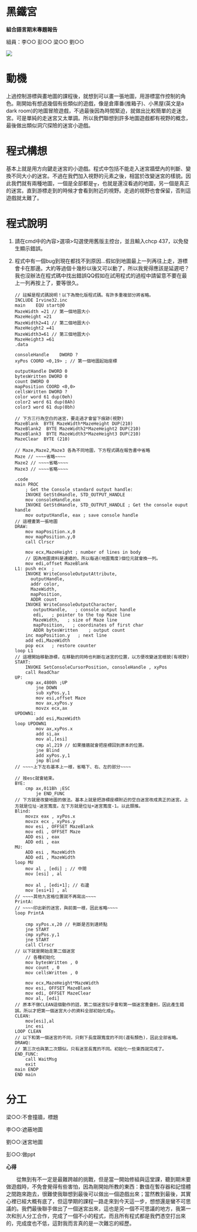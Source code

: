 # 黑鐵宮

**組合語言期末專題報告**

組員：李○○ 彭○○ 梁○○ 劉○○

![](readme.png)

# 動機

上過控制游標與畫地圖的課程後，就想到可以畫一張地圖，用游標當作控制的角色。剛開始有想過幾個有些類似的遊戲，像是倉庫番(推箱子)、小黑屋(英文是a dark room)的地圖冒險遊戲，不過最後因為時間緊迫，就做出比較簡單的走迷宮。可是單純的走迷宮又太單調。所以我們聯想到許多地圖遊戲都有視野的概念，最後做出類似洞穴探險的迷宮小遊戲。

# 程式構想

基本上就是用方向鍵走迷宮的小遊戲。程式中包括不能走入迷宮牆壁內的判斷、變換不同大小的迷宮。不過在我們加入視野的元素之後，相當於改變迷宮的樣貌。因此我們就有兩種地圖，一個是全部都是╥，也就是還沒看過的地圖，另一個是真正的迷宮。直到游標走到的時候才會看到附近的視野。走過的視野也會保留，否則這遊戲就太難了。

# 程式說明

1. 請在cmd中的內容\>選項\>勾選使用舊版主控台，並且輸入chcp 437，以免發生顯示錯誤。

2. 程式中有一個bug到現在都找不到原因…假如到地圖最上一列再往上走，游標會卡在那邊。大約等過個十幾秒以後又可以動了，所以我覺得應該是延遲吧？我也沒辦法在程式碼中找出錯誤QQ假如在試用程式的過程中請留意不要在最上一列再按上了，要等很久。


       // 註解是程式碼說明！以下為簡化版程式碼。有許多重複部分將省略。
       INCLUDE Irvine32.inc
       main    EQU start@0
       MazeWidth =21 // 第一個地圖大小
       MazeHeight =21
       MazeWidth2=41 // 第二個地圖大小
       MazeHeight2 =41
       MazeWidth3=61 // 第三個地圖大小
       MazeHeight3 =61
       .data
       
       consoleHandle    DWORD ?
       xyPos COORD <0,19> ; // 第一個地圖起始座標
       
       outputHandle DWORD 0
       bytesWritten DWORD 0
       count DWORD 0
       mapPosition COORD <0,0>
       cellsWritten DWORD ?
       color word 61 dup(0eh)
       color2 word 61 dup(0Ah)
       color3 word 61 dup(0bh)
       
       // 下方三行為空白的迷宮，要走過才會留下痕跡(視野)
       MazeBlank  BYTE MazeWidth*MazeHeight DUP(210)
       MazeBlank2  BYTE MazeWidth2*MazeHeight2 DUP(210)
       MazeBlank3  BYTE MazeWidth3*MazeHeight3 DUP(210)
       MazeClear  BYTE (210)
       
       // Maze,Maze2,Maze3 各為不同地圖，下方程式碼在報告書中省略
       Maze // ~~~~省略~~~~
       Maze2 // ~~~~省略~~~~
       Maze3 // ~~~~省略~~~~
       
       .code
       main PROC
           ; Get the Console standard output handle:
           INVOKE GetStdHandle, STD_OUTPUT_HANDLE
           mov consoleHandle,eax
           INVOKE GetStdHandle, STD_OUTPUT_HANDLE ; Get the console ouput handle
           mov outputHandle, eax ; save console handle
       // 這裡畫第一張地圖
       DRAW:
           mov mapPosition.x,0
           mov mapPosition.y,0
           call Clrscr
       
           mov ecx,MazeHeight ; number of lines in body
           // 因為地圖資料是連續的，所以每過(地圖寬度)個位元就會換一列。
           mov edi,offset MazeBlank
       L1: push ecx  ;
           INVOKE WriteConsoleOutputAttribute,
             outputHandle,
             addr color,
             MazeWidth,
             mapPosition,
             ADDR count
           INVOKE WriteConsoleOutputCharacter,
              outputHandle,   ; console output handle
              edi,   ; pointer to the top Maze line
              MazeWidth,   ; size of Maze line
              mapPosition,   ; coordinates of first char
              ADDR bytesWritten    ; output count
           inc mapPosition.y   ; next line
           add edi,MazeWidth
           pop ecx   ; restore counter
       loop L1
       // 這裡開始移動游標，在移動的同時也判斷在迷宮的位置，以方便改變迷宮樣貌(有視野)
       START:
           INVOKE SetConsoleCursorPosition, consoleHandle , xyPos
           call ReadChar
       UP:
           cmp ax,4800h ;UP
               jne DOWN
               sub xyPos.y,1
               mov esi,offset Maze
               mov ax,xyPos.y
               movzx ecx,ax
       UPDOWN1:
               add esi,MazeWidth
       loop UPDOWN1
               mov ax,xyPos.x
               add si,ax
               mov al,[esi]
               cmp al,219 // 如果撞牆就會把座標回到原本的位置。
               jne Blind
               add xyPos.y,1
               jmp Blind
       // ~~~~上下左右基本上一樣，省略下、右、左的部分~~~~
       
       // 按esc就會結束。
       BYE:
           cmp ax,011Bh ;ESC
               je END_FUNC
       // 下方就是改變地圖的做法。基本上就是把游標座標附近的空白迷宮改成真正的迷宮。上方就是位址-迷宮寬度。左下方就是位址+迷宮寬度-1。以此類推。
       Blind:
           movzx eax , xyPos.x
           movzx ecx , xyPos.y
           mov esi , OFFSET MazeBlank
           mov edi , OFFSET Maze
           ADD esi , eax
           ADD edi , eax
       MU:
           ADD esi , MazeWidth
           ADD edi , MazeWidth
       loop MU
           mov al , [edi] ; // 中間
           mov [esi] , al
       
           mov al , [edi+1]; // 右邊
           mov [esi+1] , al
       // ~~~~其他九宮格位置就不再寫出~~~~
       PrintA:
       // ~~~~印出新的迷宮，與前面一樣，因此省略~~~~
       loop PrintA
       
           cmp xyPos.x,20 // 判斷是否到達終點
           jne START
           cmp xyPos.y,1
           jne START
           call Clrscr
       // 以下就是開始走第二個迷宮
           // 各種初始化
           mov bytesWritten , 0
           mov count , 0
           mov cellsWritten , 0
       
           mov ecx,MazeHeight*MazeWidth
           mov esi, OFFSET MazeBlank
           mov edi, OFFSET MazeClear
           mov al, [edi]
       // 原本不做CLEAN這個動作的話，第二個迷宮似乎會和第一個迷宮重疊到，因此產生錯誤。所以才把第一個迷宮大小的資料全部初始化成╥。
       CLEAN:
           mov[esi],al
           inc esi
       LOOP CLEAN
       // 以下和第一個迷宮的不同，只剩下長度跟寬度的不同(還有顏色)，因此全部省略。
       DRAWQ:
       // 第三次也與第二次類似。只有迷宮長寬的不同。初始化一些東西就完成了。
       END_FUNC:
           call WaitMsg
           exit
       main ENDP
       END main


# 分工

梁○○:不會撞牆，標題

李○○:遮蔽地圖

劉○○:迷宮地圖

彭○○:做ppt

**心得**

　　從無到有不一定是最難跨越的挑戰，但是當一開始修組與這堂課，聽到期末要做遊戲時，不免會覺得有些害怕，因為剛開始所教的東西：數值在暫存器和記憶體之間跑來跑去，很難使我聯想到最後可以做出一個遊戲出來；當然教到最後，其實心裡已經大概有底了，但這學期的課程一路走來到今天這一步，想想還是蠻不可思議的。我們最後聯手做出了一個迷宮出來，這也是另一個不可思議的地方，我第一次和別人分工合作，完成了一個不小的程式，而且所有程式都是我們憑空打出來的，完成度也不低，這對我而言真的是一次難忘的經歷。
